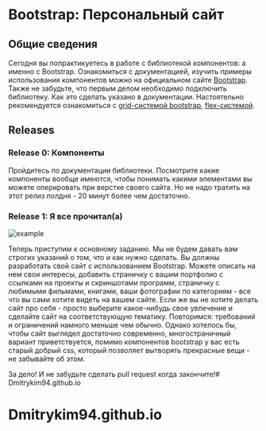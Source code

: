 # Bootstrap: Персональный сайт

## Общие сведения
Сегодня вы попрактикуетесь в работе с библиотекой компонентов: а именно с Bootstrap. Ознакомиться с документацией, изучить примеры использования компонентов можно на официальном сайте [Bootstrap](https://getbootstrap.com). Также не забудьте, что первым делом необходимо подключить библиотеку. Как это сделать указано в документации.
Настоятельно рекомендуется ознакомиться с [grid-системой bootstrap](https://getbootstrap.com/docs/4.3/layout/grid/), [flex-системой](https://getbootstrap.com/docs/4.3/utilities/flex/).


## Releases

### Release 0: Компоненты
Пройдитесь по документации библиотеки. Посмотрите какие компоненты вообще имеются, чтобы понимать какими элементами вы можете оперировать при верстке своего сайта. Но не надо тратить на этот релиз полдня - 20 минут более чем достаточно.

### Release 1: Я все прочитал(а)

![example](readme-assets/example.jpg)

Теперь приступим к основному заданию. Мы не будем давать вам строгих указаний о том, что и как нужно сделать. Вы должны разработать свой сайт с использованием Bootstrap. Можете описать на нем свои интересы, добавить страничку с вашим портфолио с ссылками на проекты и скриншотами программ, страничку с любимыми фильмами, книгами, ваши фотографии по категориям - все что вы сами хотите видеть на вашем сайте. Если же вы не хотите делать сайт про себя - просто выберите какое-нибудь свое увлечение и сделайте сайт на соответствующую тематику. Повторимся: требований и ограничений намного меньше чем обычно. Однако хотелось бы, чтобы сайт выглядел достаточно современно, многостраничный вариант приветствуется, помимо компонентов bootstrap у вас есть старый добрый css, который позволяет вытворять прекрасные вещи - не забывайте об этом. 

За дело! И не забудьте сделать pull request когда закончите!# Dmitrykim94.github.io
# Dmitrykim94.github.io
